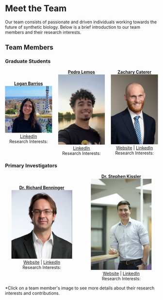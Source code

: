 # Meet the Team

Our team consists of passionate and driven individuals working towards the future of synthetic biology. Below is a brief introduction to our team members and their research interests.

## Team Members

### Graduate Students

<link rel="stylesheet" type="text/css" href="../../_static/assets/css/main.css">

<div style="display: flex; justify-content: space-around; align-items: center; gap: 20px;">

  <div style="text-align: center; width: 200px;">
    <a href="logan.html">
      <strong>Logan Barrios</strong><br>
      <img class="team-member" src="../../_static/assets/loganbarrios.png" alt="Logan Barrios">
    </a>
    <br>
    <a href="https://www.linkedin.com/in/logan-barrios-a7b141191/">LinkedIn</a><br>
    Research Interests:
  </div>


  <div style="text-align: center; width: 200px;">
  <a href='pedro.html' >
      <strong>Pedro Lemos</strong><br>
      <img class="team-member" src="../../_static/assets/lemosheadshot.png" alt="Pedro Lemos"> 
    </a>
    <a href="https://www.linkedin.com/in/pedro-albuquerque-lemos/">LinkedIn</a><br>
    Research Interests:
  </div>

  <div style="text-align: center; width: 200px;">
  <a href="zac.html" >
    <strong>Zachary Caterer</strong><br>
      <img class="team-member" src="../_static/assets/Zach%20Caterer-DSC_0722.jpg" alt="Zachary Caterer">
    </a>
    <a href="http://caterer-z-t.github.io">Website</a> | <a href="https://www.linkedin.com/in/zacharytcaterer/">LinkedIn</a><br>
    Research Interests:
  </div>

</div>

### Primary Investigators

<div style="display: flex; justify-content: space-around; align-items: center; gap: 20px;">

  <div style="text-align: center; width: 200px;">
  <a href="richard.html" >
    <strong>Dr. Richard Benninger</strong><br>
      <img class="team-member" src="../../_static/assets/benninger-001_2.jpg" alt="Richard Benninger"> 
    </a>
    <a href="https://www.benningerlab.com/">Website</a> | <a href="https://www.linkedin.com/in/richard-benninger-451a083/">LinkedIn</a><br>
    Research Interests:
  </div>

  <div style="text-align: center; width: 200px;">
  <a href="stephen.html" >
    <strong>Dr. Stephen Kissler</strong><br>
      <img class="team-member" src="../../_static/assets/headshot_hsph_2.jpg" alt="Stephen Kissler"> 
    </a>
    <a href="https://kisslerlab.github.io/people/StephenKissler/">Website</a> | <a href="https://www.linkedin.com/in/stephen-kissler-1704a4182/">LinkedIn</a><br>
    Research Interests:
  </div>

</div>

*Click on a team member's image to see more details about their research interests and contributions.

<style>
@import url('../../_static/assets/css/main.css');
</style>